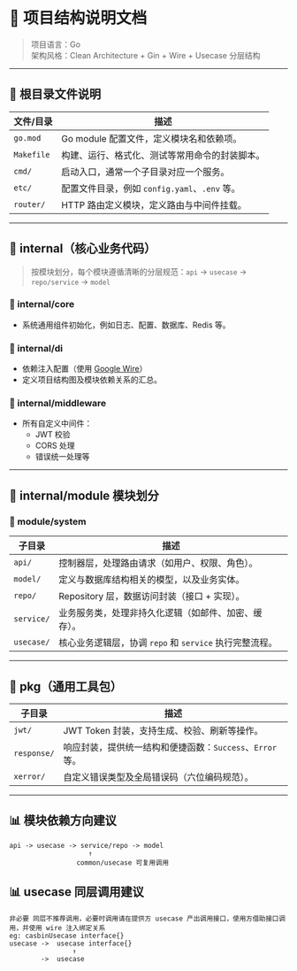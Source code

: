 # 📁 项目结构说明文档

> 项目语言：Go  
> 架构风格：Clean Architecture + Gin + Wire + Usecase 分层结构

---

## 🔧 根目录文件说明

| 文件/目录     | 描述 |
|---------------|------|
| `go.mod`      | Go module 配置文件，定义模块名和依赖项。 |
| `Makefile`    | 构建、运行、格式化、测试等常用命令的封装脚本。 |
| `cmd/`        | 启动入口，通常一个子目录对应一个服务。 |
| `etc/`        | 配置文件目录，例如 `config.yaml`、`.env` 等。 |
| `router/`     | HTTP 路由定义模块，定义路由与中间件挂载。 |

---

## 🧩 internal（核心业务代码）

> 按模块划分，每个模块遵循清晰的分层规范：`api` → `usecase` → `repo/service` → `model`

### 📁 internal/core

- 系统通用组件初始化，例如日志、配置、数据库、Redis 等。

### 📁 internal/di

- 依赖注入配置（使用 [Google Wire](https://github.com/google/wire)）
- 定义项目结构图及模块依赖关系的汇总。

### 📁 internal/middleware

- 所有自定义中间件：
    - JWT 校验
    - CORS 处理
    - 错误统一处理等

---

## 📁 internal/module 模块划分
### 📂 module/system

| 子目录      | 描述 |
|-------------|------|
| `api/`      | 控制器层，处理路由请求（如用户、权限、角色）。 |
| `model/`    | 定义与数据库结构相关的模型，以及业务实体。 |
| `repo/`     | Repository 层，数据访问封装（接口 + 实现）。 |
| `service/`  | 业务服务类，处理非持久化逻辑（如邮件、加密、缓存）。 |
| `usecase/`  | 核心业务逻辑层，协调 `repo` 和 `service` 执行完整流程。 |

---

## 📁 pkg（通用工具包）

| 子目录       | 描述 |
|--------------|------|
| `jwt/`       | JWT Token 封装，支持生成、校验、刷新等操作。 |
| `response/`  | 响应封装，提供统一结构和便捷函数：`Success`、`Error` 等。 |
| `xerror/`    | 自定义错误类型及全局错误码（六位编码规范）。 |

---

## 📊 模块依赖方向建议

```text
api -> usecase -> service/repo -> model
                    ↑
                 common/usecase 可复用调用

```

## 📊 usecase 同层调用建议 

```text
非必要 同层不推荐调用，必要时调用请在提供方 usecase 产出调用接口，使用方借助接口调用，并使用 wire 注入绑定关系 
eg: casbinUsecase interface{}
usecase ->  usecase interface{}
                ↑
        ->  usecase
```